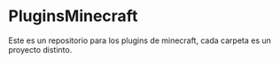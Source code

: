 # PluginsMinecraft

Este es un repositorio para los plugins de minecraft, cada carpeta es un proyecto distinto.